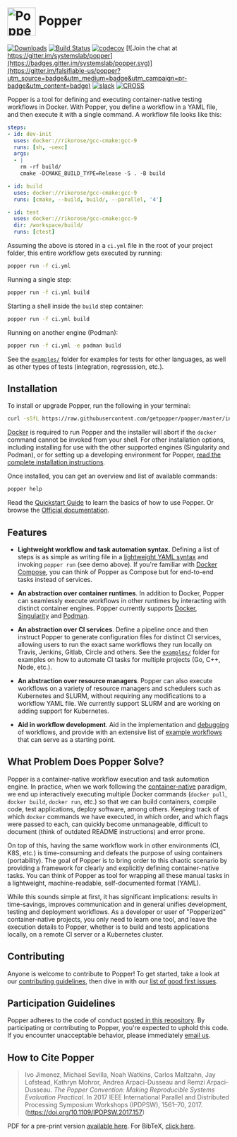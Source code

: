 # <img src="https://raw.githubusercontent.com/getpopper/website/bcba4c8/assets/images/popper_logo_just_jug.png" width="64" valign="middle" alt="Popper"/> Popper

[![Downloads](https://pepy.tech/badge/popper)](https://pepy.tech/project/popper)
[![Build Status](https://travis-ci.org/getpopper/popper.svg?branch=master)](https://travis-ci.org/getpopper/popper)
[![codecov](https://codecov.io/gh/getpopper/popper/branch/master/graph/badge.svg)](https://codecov.io/gh/getpopper/popper)
[![Join the chat at https://gitter.im/systemslab/popper](https://badges.gitter.im/systemslab/popper.svg)](https://gitter.im/falsifiable-us/popper?utm_source=badge&utm_medium=badge&utm_campaign=pr-badge&utm_content=badge)
[![slack](https://img.shields.io/badge/chat-on_slack-C03C20.svg?logo=slack)](https://join.slack.com/t/getpopper/shared_invite/zt-dtn0se2s-c50myMHNpeoikQXDeNbPew)
[![CROSS](https://img.shields.io/badge/supported%20by-CROSS-green)](https://cross.ucsc.edu)

Popper is a tool for defining and executing container-native testing 
workflows in Docker. With Popper, you define a workflow in a YAML 
file, and then execute it with a single command. A workflow file looks 
like this:

```yaml
steps:
- id: dev-init
  uses: docker://rikorose/gcc-cmake:gcc-9
  runs: [sh, -uexc]
  args:
  - |
    rm -rf build/
    cmake -DCMAKE_BUILD_TYPE=Release -S . -B build

- id: build
  uses: docker://rikorose/gcc-cmake:gcc-9
  runs: [cmake, --build, build/, --parallel, '4']

- id: test
  uses: docker://rikorose/gcc-cmake:gcc-9
  dir: /workspace/build/
  runs: [ctest]
```

Assuming the above is stored in a `ci.yml` file in the root of your 
project folder, this entire workflow gets executed by running:

```bash
popper run -f ci.yml
```

Running a single step:

```bash
popper run -f ci.yml build
```

Starting a shell inside the `build` step container:

```bash
popper run -f ci.yml build
```

Running on another engine (Podman):

```bash
popper run -f ci.yml -e podman build
```

See the [`examples/`](./examples) folder for examples for tests for 
other languages, as well as other types of tests (integration, 
regresssion, etc.).

## Installation

To install or upgrade Popper, run the following in your terminal:

```bash
curl -sSfL https://raw.githubusercontent.com/getpopper/popper/master/install.sh | sh
```

[Docker][docker] is required to run Popper and the installer will 
abort if the `docker` command cannot be invoked from your shell. For 
other installation options, including installing for use with the 
other supported engines (Singularity and Podman), or for setting up a 
developing environment for Popper, [read the complete installation 
instructions][installation].

Once installed, you can get an overview and list of available 
commands:

```bash
popper help
```

Read the [Quickstart Guide][getting_started] to learn the basics of 
how to use Popper. Or browse the [Official documentation][docs].

## Features

  * **Lightweight workflow and task automation syntax.** Defining a list of 
    steps is as simple as writing file in a [lightweight YAML syntax][cnwf] and 
    invoking `popper run` (see demo above). If you're familiar with 
    [Docker Compose][compose], you can think of Popper as Compose but 
    for end-to-end tasks instead of services.

  * **An abstraction over container runtimes**. In addition to Docker, 
    Popper can seamlessly execute workflows in other runtimes by 
    interacting with distinct container engines. Popper currently 
    supports [Docker][docker], [Singularity][sylabs] and 
    [Podman][podman].

  * **An abstraction over CI services**. Define a pipeline once and 
    then instruct Popper to generate configuration files for distinct 
    CI services, allowing users to run the exact same workflows they 
    run locally on Travis, Jenkins, Gitlab, Circle and others. See the 
    [`examples/`](./examples/) folder for examples on how to automate 
    CI tasks for multiple projects (Go, C++, Node, etc.).

  * **An abstraction over resource managers**. Popper can also execute 
    workflows on a variety of resource managers and schedulers such as 
    Kubernetes and SLURM, without requiring any modifications to a 
    workflow YAML file. We currently support SLURM and are working on 
    adding support for Kubernetes.

  * **Aid in workflow development**. Aid in the implementation and 
    [debugging][pp-sh] of workflows, and provide with an extensive 
    list of [example 
    workflows](https://github.com/getpopper/popper-examples) that can 
    serve as a starting point.

## What Problem Does Popper Solve?

Popper is a container-native workflow execution and task automation 
engine. In practice, when we work following the 
[container-native](docs/sections/concepts.md) paradigm, we end up 
interactively executing multiple Docker commands (`docker pull`, 
`docker build`, `docker run`, etc.) so that we can build containers, 
compile code, test applications, deploy software, among others. 
Keeping track of which `docker` commands we have executed, in which 
order, and which flags were passed to each, can quickly become 
unmanageable, difficult to document (think of outdated README 
instructions) and error prone.

On top of this, having the same workflow work in other environments 
(CI, K8S, etc.) is time-consuming and defeats the purpose of using 
containers (portability). The goal of Popper is to bring order to this 
chaotic scenario by providing a framework for clearly and explicitly 
defining container-native tasks. You can think of Popper as tool for 
wrapping all these manual tasks in a lightweight, machine-readable, 
self-documented format (YAML).

While this sounds simple at first, it has significant implications: 
results in time-savings, improves communication and in general unifies 
development, testing and deployment workflows. As a developer or user 
of "Popperized" container-native projects, you only need to learn one 
tool, and leave the execution details to Popper, whether is to build 
and tests applications locally, on a remote CI server or a Kubernetes 
cluster.

## Contributing

Anyone is welcome to contribute to Popper! To get started, take a look 
at our [contributing guidelines](CONTRIBUTING.md), then dive in with 
our [list of good first issues][gfi].

## Participation Guidelines

Popper adheres to the code of conduct [posted in this 
repository](CODE_OF_CONDUCT.md). By participating or contributing to 
Popper, you're expected to uphold this code. If you encounter unacceptable 
behavior, please immediately [email us](mailto:ivotron@ucsc.edu).

## How to Cite Popper

> Ivo Jimenez, Michael Sevilla, Noah Watkins, Carlos Maltzahn, Jay 
> Lofstead, Kathryn Mohror, Andrea Arpaci-Dusseau and Remzi 
> Arpaci-Dusseau. _The Popper Convention: Making Reproducible Systems 
> Evaluation Practical_. In 2017 IEEE International Parallel and 
> Distributed Processing Symposium Workshops (IPDPSW), 1561–70, 2017. 
> (https://doi.org/10.1109/IPDPSW.2017.157)

PDF for a pre-print version [available here](https://raw.githubusercontent.com/systemslab/popper-paper/master/paper/paper.pdf). 
For BibTeX, [click here](https://raw.githubusercontent.com/systemslab/popper-paper/master/popper.bib).

[gfi]: https://github.com/getpopper/popper/issues?utf8=%E2%9C%93&q=is%3Aissue+label%3A%22good+first+issue%22+is%3Aopen
[docker]: https://docs.docker.com/get-docker/
[getting_started]: https://popper.readthedocs.io/en/latest/sections/getting_started.html
[docs]: https://popper.readthedocs.io/en/latest/
[sylabs]: https://sylabs.io/
[compose]: https://docs.docker.com/compose/
[podman]: https://podman.io
[pp-sh]: docs/sections/cli_features.md#executing-a-step-interactively
[installation]: docs/installation.md
[cnwf]: ./docs/sections/cn_workflows.md#syntax
